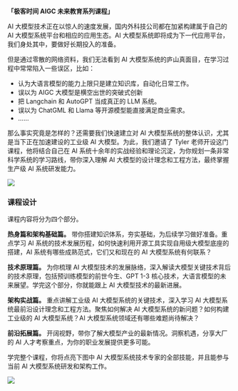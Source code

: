 **「极客时间 AIGC 未来教育系列课程」**

AI 大模型技术正在以惊人的速度发展，国内外科技公司都在加紧构建属于自己的 AI 大模型系统平台和相应的应用生态。AI 大模型系统即将成为下一代应用平台，我们身处其中，要做好长期投入的准备。

但是通过零散的网络资料，我们无法看到 AI 大模型系统的庐山真面目，在学习过程中常常陷入一些误区，比如：

- 认为大语言模型的能力上限只是建立知识库，自动化日常工作。
- 误以为 AIGC 大模型是横空出世的突破式创新
- 把 Langchain 和 AutoGPT 当成真正的 LLM 系统。
- 误以为 ChatGML 和 Llama 等开源模型能直接满足商业需求。
- ……

那么事实究竟是怎样的？还需要我们快速建立对 AI 大模型系统的整体认识，尤其是当下正在加速建设的工业级 AI 大模型。为此，我们邀请了 Tyler 老师开设这门课程，他将结合自己在 AI 系统十余年的实战经验和理论沉淀，为你规划一条非常科学系统的学习路线，带你深入理解 AI 大模型的设计理念和工程方法，最终掌握生产级 AI 系统研发能力。

![](https://static001.geekbang.org/resource/image/05/a0/05c97c52455ba6dd9ffa05532ed297a0.jpg)

### 课程设计

课程内容将分为四个部分。

**热身篇和架构基础篇。** 带你搭建知识体系，夯实基础，为后续学习做好准备。重点学习 AI 系统的技术发展历程，如何快速利用开源工具实现自用级大模型底座的搭建，AI 系统有哪些成熟范式，它们又和现在的 AI 大模型系统有何联系？

**技术原理篇。** 为你梳理 AI 大模型技术的发展脉络，深入解读大模型关键技术背后的技术原理，包括预训练模型的前世今生、GPT 1-3 核心技术，大语言模型的未来展望。学完这个部分，你就能跟上 AI 大模型技术的最新进展。

**架构实战篇。** 重点讲解工业级 AI 大模型系统的关键技术，深入学习 AI 大模型系统最前沿设计理念和工程方法。聚焦如何解决 AI 大模型系统的新问题？如何构建工业级的 AI 大模型系统？AI 大模型系统领域还有哪些难题尚待解决？

**前沿拓展篇。** 开阔视野，带你了解大模型产业的最新情况。洞察机遇，分享大厂的 AI 人才考察重点，为你的职业发展提供更多可能。

学完整个课程，你将点亮下图中 AI 大模型系统技术专家的全部技能，并且能参与当前 AI 大模型系统研发和架构工作。

![](https://static001.geekbang.org/resource/image/3e/d7/3ebdbf8d1ba4d4df425fd2fc697973d7.jpg)